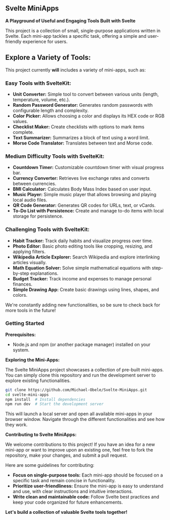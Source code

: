 ## Svelte MiniApps

**A Playground of Useful and Engaging Tools Built with Svelte**

This project is a collection of small, single-purpose applications written in Svelte. Each mini-app tackles a specific task, offering a simple and user-friendly experience for users.

[//]: # (This is a comment using a reference link syntax)


## **Explore a Variety of Tools:**

This project currently **will** includes a variety of mini-apps, such as:



### Easy Tools with SvelteKit:

* **Unit Converter:** Simple tool to convert between various units (length, temperature, volume, etc.).
* **Random Password Generator:** Generates random passwords with configurable length and complexity.
* **Color Picker:** Allows choosing a color and displays its HEX code or RGB values.
* **Checklist Maker:** Create checklists with options to mark items complete.
* **Text Summarizer:** Summarizes a block of text using a word limit.
* **Morse Code Translator:** Translates between text and Morse code.

### Medium Difficulty Tools with SvelteKit:

* **Countdown Timer:** Customizable countdown timer with visual progress bar.
* **Currency Converter:** Retrieves live exchange rates and converts between currencies.
* **BMI Calculator:** Calculates Body Mass Index based on user input.
* **Music Player:** Simple music player that allows browsing and playing local audio files.
* **QR Code Generator:** Generates QR codes for URLs, text, or vCards.
* **To-Do List with Persistence:** Create and manage to-do items with local storage for persistence.

### Challenging Tools with SvelteKit:

* **Habit Tracker:** Track daily habits and visualize progress over time.
* **Photo Editor:** Basic photo editing tools like cropping, resizing, and applying filters.
* **Wikipedia Article Explorer:** Search Wikipedia and explore interlinking articles visually.
* **Math Equation Solver:** Solve simple mathematical equations with step-by-step explanations.
* **Budget Tracker:** Track income and expenses to manage personal finances.
* **Simple Drawing App:** Create basic drawings using lines, shapes, and colors.

We're constantly adding new functionalities, so be sure to check back for more tools in the future!

### Getting Started

**Prerequisites:**

* Node.js and npm (or another package manager) installed on your system.

**Exploring the Mini-Apps:**

The Svelte MiniApps project showcases a collection of pre-built mini-apps. You can simply clone this repository and run the development server to explore existing functionalities.

```bash
git clone https://github.com/Michael-Obele/Svelte-MiniApps.git
cd svelte-mini-apps
npm install  # Install dependencies
npm run dev  # Start the development server
```

This will launch a local server and open all available mini-apps in your browser window. Navigate through the different functionalities and see how they work.

**Contributing to Svelte MiniApps:**

We welcome contributions to this project! If you have an idea for a new mini-app or want to improve upon an existing one, feel free to fork the repository, make your changes, and submit a pull request.

Here are some guidelines for contributing:

* **Focus on single-purpose tools:** Each mini-app should be focused on a specific task and remain concise in functionality.
* **Prioritize user-friendliness:** Ensure the mini-app is easy to understand and use, with clear instructions and intuitive interactions.
* **Write clean and maintainable code:** Follow Svelte best practices and keep your code organized for future enhancements.

**Let's build a collection of valuable Svelte tools together!**
